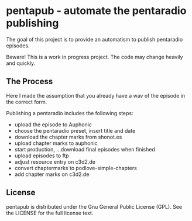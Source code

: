# pentapub - automate the pentaradio publishing

The goal of this project is to provide an automatism to publish pentaradio
episodes.

Beware! This is a work in progress project. The code may change heavily and quickly.

## The Process

Here I made the assumption that you already have a wav of the episode in the
correct form.

Publishing a pentaradio includes the following steps:

* upload the episode to Auphonic
* choose the pentaradio preset, insert title and date
* download the chapter marks from shonot.es
* upload chapter marks to auphonic
* start production, ...download final episodes when finished
* upload episodes to ftp
* adjust resource entry on c3d2.de
* convert chaptermarks to podlove-simple-chapters
* add chapter marks on c3d2.de

## License

pentapub is distributed under the Gnu General Public License (GPL). See the LICENSE
for the full license text.
